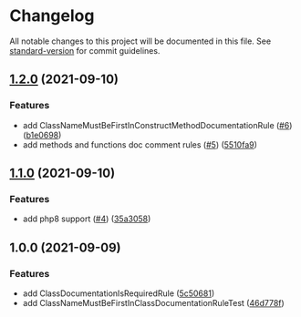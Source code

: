 # Changelog

All notable changes to this project will be documented in this file.
See [standard-version](https://github.com/conventional-changelog/standard-version) for commit guidelines.

## [1.2.0](https://github.com/oneserv/phpstan-ruleset/compare/v1.1.0...v1.2.0) (2021-09-10)

### Features

* add
  ClassNameMustBeFirstInConstructMethodDocumentationRule ([#6](https://github.com/oneserv/phpstan-ruleset/issues/6)) ([b1e0698](https://github.com/oneserv/phpstan-ruleset/commit/b1e069811fc2f531196b314ff44da232b7b2f907))
* add methods and functions doc comment
  rules ([#5](https://github.com/oneserv/phpstan-ruleset/issues/5)) ([5510fa9](https://github.com/oneserv/phpstan-ruleset/commit/5510fa9b3aad70fa8529d14cb68442e8acb54683))

## [1.1.0](https://github.com/oneserv/phpstan-ruleset/compare/v1.0.0...v1.1.0) (2021-09-10)

### Features

* add php8
  support ([#4](https://github.com/oneserv/phpstan-ruleset/issues/4)) ([35a3058](https://github.com/oneserv/phpstan-ruleset/commit/35a305805ac1e68c0c6c0d578cae048b0db10660))

## 1.0.0 (2021-09-09)

### Features

* add
  ClassDocumentationIsRequiredRule ([5c50681](https://github.com/oneserv/phpstan-ruleset/commit/5c50681f29698b61a19049e4b35f9a6f99b73401))
* add
  ClassNameMustBeFirstInClassDocumentationRuleTest ([46d778f](https://github.com/oneserv/phpstan-ruleset/commit/46d778fdb210e55c794fb0bbb97cce8b684d01bd))
